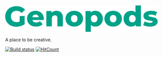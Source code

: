 ![Alt text](Genopods.PNG?raw=true)

A place to be creative.

[![Build status](https://ci.appveyor.com/api/projects/status/l63b2mqr3la5g9m2?svg=true)](https://ci.appveyor.com/project/Danny-UKDM/genopods)
[![HitCount](http://hits.dwyl.io/Danny-UKDM/https://github.com/Danny-UKDM/Genopods.svg)](http://hits.dwyl.io/Danny-UKDM/https://github.com/Danny-UKDM/Genopods)
